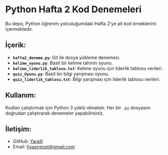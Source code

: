 # Python Hafta 2 Kod Denemeleri

Bu depo, Python öğrenim yolculuğumdaki Hafta 2'ye ait kod örneklerimi içermektedir.

## İçerik:

* **`hafta2_deneme.py`**: Git ile dosya yükleme denemesi.
* **`kelime_oyunu.py`**: Basit bir kelime tahmin oyunu.
* **`kelime_liderlik_tablosu.txt`**: Kelime oyunu için liderlik tablosu verileri.
* **`quiz_Oyunu.py`**: Basit bir bilgi yarışması oyunu.
* **`quiz_liderlik_tablosu.txt`**: Bilgi yarışması için liderlik tablosu verileri.

## Kullanım:

Kodları çalıştırmak için Python 3 yüklü olmalıdır. Her bir `.py` dosyasını doğrudan çalıştırarak denemeler yapabilirsiniz.

## İletişim:

* GitHub: [Yaraill](https://github.com/Yaraill)
* Email: hyasirpost@gmail.com 
